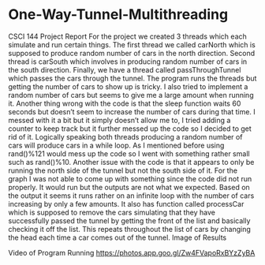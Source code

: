# One-Way-Tunnel-Multithreading

CSCI 144 Project Report
	For the project we created 3 threads which each simulate and run certain things. The first thread we called carNorth which is supposed to produce random number of cars in the north direction. Second thread is carSouth which involves in producing random number of cars in the south direction. Finally, we have a thread called passThroughTunnel which passes the cars through the tunnel.
	The program runs the threads but getting the number of cars to show up is tricky. I also tried to implement a random number of cars but seems to give me a large amount when running it. Another thing wrong with the code is that the sleep function waits 60 seconds but doesn’t seem to increase the number of cars during that time. I messed with it a bit but it simply doesn’t allow me to, I tried adding a counter to keep track but it further messed up the code so I decided to get rid of it. 
	Logically speaking both threads producing a random number of cars will produce cars in a while loop. As I mentioned before using rand()%121 would mess up the code so I went with something rather small such as rand()%10. Another issue with the code is that it appears to only be running the north side of the tunnel but not the south side of it. 
For the graph I was not able to come up with something since the code did not run properly. It would run but the outputs are not what we expected. Based on the output it seems it runs rather on an infinite loop with the number of cars increasing by only a few amounts. It also has function called processCar which is supposed to remove the cars simulating that they have successfully passed the tunnel by getting the front of the list and basically checking it off the list. This repeats throughout the list of cars by changing the head each time a car comes out of the tunnel. 
Image of Results
  
Video of Program Running
https://photos.app.goo.gl/Zw4FVapoRxBYzZyBA 
